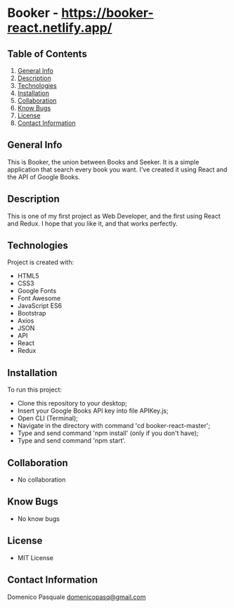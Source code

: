 # Booker - https://booker-react.netlify.app/

## Table of Contents
1. [General Info](#general-info)
2. [Description](#description)
3. [Technologies](#technologies)
4. [Installation](#installation)
5. [Collaboration](#collaboration)
6. [Know Bugs](#know_bugs)
7. [License](#license)
8. [Contact Information](#contact_information)

## General Info
This is Booker, the union between Books and Seeker.
It is a simple application that search every book you want. 
I've created it using React and the API of Google Books.

## Description
This is one of my first project as Web Developer,
and the first using React and Redux.
I hope that you like it, and that works perfectly.

## Technologies
Project is created with:
* HTML5
* CSS3
* Google Fonts
* Font Awesome
* JavaScript ES6
* Bootstrap
* Axios
* JSON
* API
* React
* Redux

## Installation
To run this project:
* Clone this repository to your desktop;
* Insert your Google Books API key into file APIKey.js;
* Open CLI (Terminal);
* Navigate in the directory with command 'cd booker-react-master';
* Type and send command 'npm install' (only if you don't have);
* Type and send command 'npm start'.

## Collaboration
* No collaboration

## Know Bugs
* No know bugs

## License
* MIT License

## Contact Information
Domenico Pasquale domenicopasq@gmail.com
